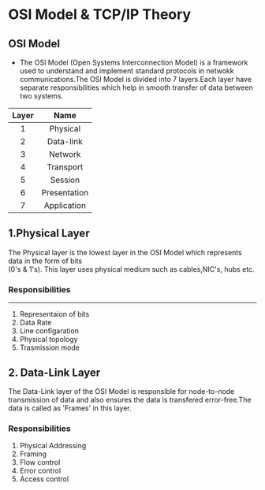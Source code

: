 # OSI Model & TCP/IP Theory

## OSI Model

+ The OSI Model (Open Systems Interconnection Model) is a framework used to understand and implement standard protocols in netwokk communications.The OSI Model is divided into 7 layers.Each layer have separate responsibilities which help in smooth transfer of data between two systems.  

| Layer | Name |  
|:------:|:------:|  
|1|Physical|
|2|Data-link|
|3|Network|
|4|Transport|
|5|Session|
|6|Presentation|
|7|Application|

## 1.Physical Layer

The Physical layer is the lowest layer in the OSI Model which represents data in the form of bits  
(0's & 1's). This  layer uses physical medium such as cables,NIC's, hubs etc.

### Responsibilities

---

1. Representaion of bits  
2. Data Rate  
3. Line configaration  
4. Physical topology
5. Trasmission mode  

## 2. Data-Link Layer

The Data-Link layer of the OSI Model is responsible for node-to-node transmission of data and also ensures the data is transfered error-free.The data is called as 'Frames' in this layer.

### Responsibilities

1. Physical Addressing 
2. Framing
3. Flow control
4. Error control
5. Access control